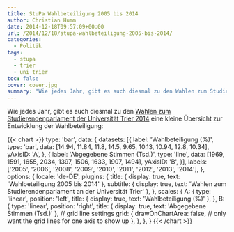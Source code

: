 ```yaml
---
title: StuPa Wahlbeteiligung 2005 bis 2014
author: Christian Humm
date: 2014-12-18T09:57:09+00:00
url: /2014/12/18/stupa-wahlbeteiligung-2005-bis-2014/
categories:
  - Politik
tags:
  - stupa
  - trier
  - uni trier
toc: false
cover: cover.jpg
summary: "Wie jedes Jahr, gibt es auch diesmal zu den Wahlen zum Studierendenparlament der Universität Trier 2014 eine kleine Übersicht zur Entwicklung der Wahlbeteiligung."
---
```

Wie jedes Jahr, gibt es auch diesmal zu den [Wahlen zum Studierendenparlament der Universität Trier 2014][1] eine kleine Übersicht zur Entwicklung der Wahlbeteiligung:

{{< chart >}}
type: 'bar',
data: {
    datasets: [{
        label: 'Wahlbeteiligung (%)',
        type: 'bar',
        data: [14.94, 11.84, 11.8, 14.5, 9.65, 10.13, 10.94, 12.8, 10.34],
        yAxisID: 'A',
    },
    {
        label: 'Abgegebene Stimmen (Tsd.)',
        type: 'line',
        data: [1969, 1591, 1655, 2034, 1397, 1506, 1633, 1907, 1494],
        yAxisID: 'B',
    }],
    labels: ['2005', '2006', '2008', '2009', '2010', '2011', '2012', '2013', '2014'],
},
options: {
    locale: 'de-DE',
    plugins: {
        title: {
            display: true,
            text: 'Wahlbeteiligung 2005 bis 2014'
        },
        subtitle: {
            display: true,
            text: 'Wahlen zum Studierendenparlament an der Universität Trier'
        },
    },
    scales: {
        A: {
            type: 'linear',
            position: 'left',
            title: {
                display: true,
                text: 'Wahlbeteiligung (%)'
            },
        },
        B: {
            type: 'linear',
            position: 'right',
            title: {
                display: true,
                text: 'Abgegebene Stimmen (Tsd.)'
            },
            // grid line settings
            grid: {
                drawOnChartArea: false, // only want the grid lines for one axis to show up
            },
        },
    },
}
{{< /chart >}}

 [1]: https://www.uni-trier.de/fileadmin/studium/StuPa/Wahlausschuss_2014/Dokumente/Feststellungsbeschluss_2014.pdf
